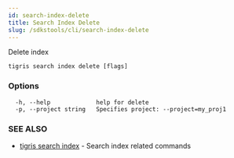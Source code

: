 ```yaml
---
id: search-index-delete
title: Search Index Delete
slug: /sdkstools/cli/search-index-delete
---
```


Delete index

```
tigris search index delete [flags]
```

### Options

```
  -h, --help             help for delete
  -p, --project string   Specifies project: --project=my_proj1
```

### SEE ALSO

- [tigris search index](tigris_search_index.md) - Search index related commands
